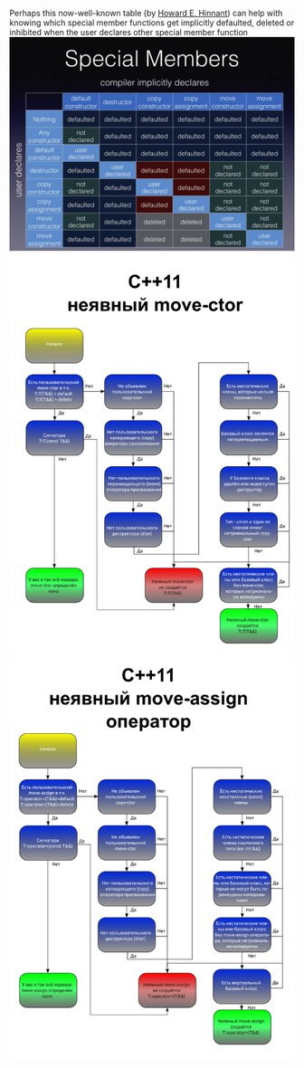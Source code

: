 Perhaps this now-well-known table (by [Howard E. Hinnant](https://howardhinnant.github.io/classdecl.html)) can help with knowing which special member functions get implicitly defaulted, deleted or inhibited when the user declares other special member function
![special_members](./special_members.png)
![move_ctor](./move_ctor.png)
![move_assigment](./move_assigment.png)
